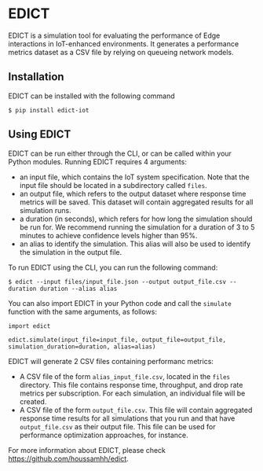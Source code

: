 # EDICT

EDICT is a simulation tool for evaluating the performance of Edge interactions in IoT-enhanced environments.
It generates a performance metrics dataset as a CSV file by relying on queueing network models.


## Installation 
EDICT can be installed with the following command
```
$ pip install edict-iot
```

## Using EDICT

EDICT can be run either through the CLI, or can be called within your Python modules.
Running EDICT requires 4 arguments:
- an input file, which contains the IoT system specification. Note that the input file should be located in a subdirectory called `files`.
- an output file, which refers to the output dataset where response time metrics will be saved. This dataset will contain aggregated results for all simulation runs.
- a duration (in seconds), which refers for how long the simulation should be run for. We recommend running the simulation for a duration of 3 to 5 minutes to achieve confidence levels higher than 95%.
- an alias to identify the simulation. This alias will also be used to identify the simulation in the output file.

To run EDICT using the CLI, you can run the following command:

```
$ edict --input files/input_file.json --output output_file.csv --duration duration --alias alias
```

You can also import EDICT in your Python code and call the `simulate` function with the same arguments, as follows:

```
import edict

edict.simulate(input_file=input_file, output_file=output_file, simulation_duration=duration, alias=alias)
```

EDICT will generate 2 CSV files containing performanc metrics:
- A CSV file of the form `alias_input_file.csv`, located in the `files` directory. This file contains response time, throughput, and drop rate metrics per subscription. For each simulation, an individual file will be created.
- A CSV file of the form `output_file.csv`. This file will contain aggregated response time results for all simulations that you run and that have `output_file.csv` as their output file. This file can be used for performance optimization approaches, for instance.

For more information about EDICT, please check https://github.com/houssamhh/edict.

